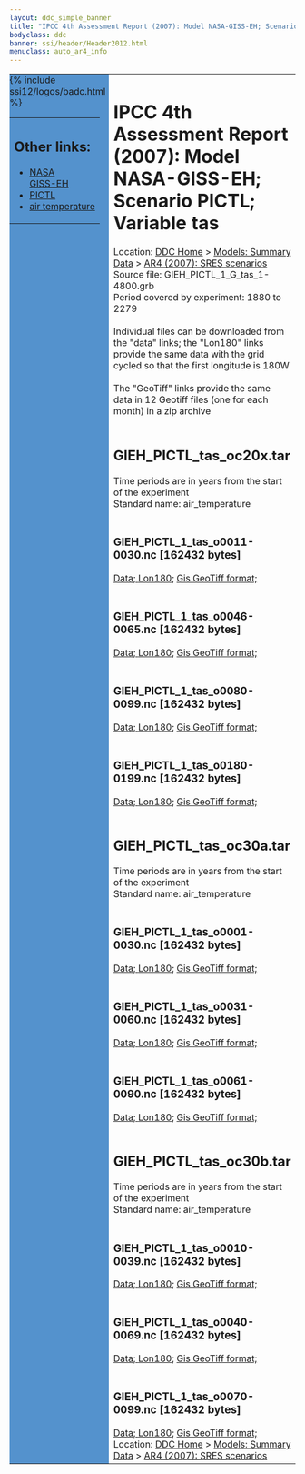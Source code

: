 ```yaml
---
layout: ddc_simple_banner
title: "IPCC 4th Assessment Report (2007): Model NASA-GISS-EH; Scenario PICTL; Variable tas"
bodyclass: ddc
banner: ssi/header/Header2012.html
menuclass: auto_ar4_info
---
```



<table width="100%" border="0" cellspacing="0" cellpadding="0" style="border-collapse: collapse;">
<tr style="margin:0;padding:0;border:0;">
<td style="margin:0;padding:0;border:0;height:1pt;width:150pt;background:#5492CD;" valign="top" >

<div id="lh-col2" class="auto_ar4_info">
<table class="menumain" bgcolor="#5492CD" cellspacing="0" width="100%" border="0">
<tr><td>
<h2> Other links:</h2>
<ul>
<li><a href="/auto/ar4/model-NASA-GISS-EH.html">NASA<br/>GISS-EH</a></li>
<li><a href="/auto/ar4/scenario-PICTL.html">PICTL</a></li>
<li><a href="/auto/ar4/var-air_temperature.html">air temperature</a></li>
</ul>
</td></tr>
{% include ssi12/logos/badc.html %}
</table>
</div>
</td>
<td><h1>IPCC 4th Assessment Report (2007): Model NASA-GISS-EH; Scenario PICTL; Variable tas</h1>

<!-- Breadcrumb1 -->
<div id="breadcrumb1" align="left">
Location: <a href="/index.html">DDC Home</a> > <a href="/sim/gcm_clim/">Models: Summary Data</a>
> <a href="/sim/gcm_clim/SRES_AR4/index.html">AR4 (2007): SRES scenarios</a>
</div>
<!-- End of Breadcrumb1 -->Source file: GIEH_PICTL_1_G_tas_1-4800.grb
<br/>
Period covered by experiment: 1880 to 2279<br/>
<br/>Individual files can be downloaded from the "data" links; the "Lon180" links provide the same data
         with the grid cycled so that the first longitude is 180W<br/>
<br/>The "GeoTiff" links provide the same data in 12 Geotiff files (one for each month)
          in a zip archive<br/>
<br/><h2>GIEH_PICTL_tas_oc20x.tar</h2>
Time periods are in years from the start of the experiment<br/>
Standard name: air_temperature<br>
<br/><h3>GIEH_PICTL_1_tas_o0011-0030.nc [162432 bytes]</h3>
<a href="/cgi-bin/downl/ar4_nc/tas/GIEH_PICTL_1_tas_o0011-0030.nc">Data; </a><a href="/cgi-bin/downl/ar4_nc/tas/GIEH_PICTL_1_tas_o0011-0030.cyto180.nc"> Lon180</a>; <a href="/cgi-bin/downl/ar4_tif/tas/GIEH_PICTL_1_tas_o0011-0030.zip">Gis GeoTiff format; </a><br/>
<br/><h3>GIEH_PICTL_1_tas_o0046-0065.nc [162432 bytes]</h3>
<a href="/cgi-bin/downl/ar4_nc/tas/GIEH_PICTL_1_tas_o0046-0065.nc">Data; </a><a href="/cgi-bin/downl/ar4_nc/tas/GIEH_PICTL_1_tas_o0046-0065.cyto180.nc"> Lon180</a>; <a href="/cgi-bin/downl/ar4_tif/tas/GIEH_PICTL_1_tas_o0046-0065.zip">Gis GeoTiff format; </a><br/>
<br/><h3>GIEH_PICTL_1_tas_o0080-0099.nc [162432 bytes]</h3>
<a href="/cgi-bin/downl/ar4_nc/tas/GIEH_PICTL_1_tas_o0080-0099.nc">Data; </a><a href="/cgi-bin/downl/ar4_nc/tas/GIEH_PICTL_1_tas_o0080-0099.cyto180.nc"> Lon180</a>; <a href="/cgi-bin/downl/ar4_tif/tas/GIEH_PICTL_1_tas_o0080-0099.zip">Gis GeoTiff format; </a><br/>
<br/><h3>GIEH_PICTL_1_tas_o0180-0199.nc [162432 bytes]</h3>
<a href="/cgi-bin/downl/ar4_nc/tas/GIEH_PICTL_1_tas_o0180-0199.nc">Data; </a><a href="/cgi-bin/downl/ar4_nc/tas/GIEH_PICTL_1_tas_o0180-0199.cyto180.nc"> Lon180</a>; <a href="/cgi-bin/downl/ar4_tif/tas/GIEH_PICTL_1_tas_o0180-0199.zip">Gis GeoTiff format; </a><br/>
<br/><h2>GIEH_PICTL_tas_oc30a.tar</h2>
Time periods are in years from the start of the experiment<br/>
Standard name: air_temperature<br>
<br/><h3>GIEH_PICTL_1_tas_o0001-0030.nc [162432 bytes]</h3>
<a href="/cgi-bin/downl/ar4_nc/tas/GIEH_PICTL_1_tas_o0001-0030.nc">Data; </a><a href="/cgi-bin/downl/ar4_nc/tas/GIEH_PICTL_1_tas_o0001-0030.cyto180.nc"> Lon180</a>; <a href="/cgi-bin/downl/ar4_tif/tas/GIEH_PICTL_1_tas_o0001-0030.zip">Gis GeoTiff format; </a><br/>
<br/><h3>GIEH_PICTL_1_tas_o0031-0060.nc [162432 bytes]</h3>
<a href="/cgi-bin/downl/ar4_nc/tas/GIEH_PICTL_1_tas_o0031-0060.nc">Data; </a><a href="/cgi-bin/downl/ar4_nc/tas/GIEH_PICTL_1_tas_o0031-0060.cyto180.nc"> Lon180</a>; <a href="/cgi-bin/downl/ar4_tif/tas/GIEH_PICTL_1_tas_o0031-0060.zip">Gis GeoTiff format; </a><br/>
<br/><h3>GIEH_PICTL_1_tas_o0061-0090.nc [162432 bytes]</h3>
<a href="/cgi-bin/downl/ar4_nc/tas/GIEH_PICTL_1_tas_o0061-0090.nc">Data; </a><a href="/cgi-bin/downl/ar4_nc/tas/GIEH_PICTL_1_tas_o0061-0090.cyto180.nc"> Lon180</a>; <a href="/cgi-bin/downl/ar4_tif/tas/GIEH_PICTL_1_tas_o0061-0090.zip">Gis GeoTiff format; </a><br/>
<br/><h2>GIEH_PICTL_tas_oc30b.tar</h2>
Time periods are in years from the start of the experiment<br/>
Standard name: air_temperature<br>
<br/><h3>GIEH_PICTL_1_tas_o0010-0039.nc [162432 bytes]</h3>
<a href="/cgi-bin/downl/ar4_nc/tas/GIEH_PICTL_1_tas_o0010-0039.nc">Data; </a><a href="/cgi-bin/downl/ar4_nc/tas/GIEH_PICTL_1_tas_o0010-0039.cyto180.nc"> Lon180</a>; <a href="/cgi-bin/downl/ar4_tif/tas/GIEH_PICTL_1_tas_o0010-0039.zip">Gis GeoTiff format; </a><br/>
<br/><h3>GIEH_PICTL_1_tas_o0040-0069.nc [162432 bytes]</h3>
<a href="/cgi-bin/downl/ar4_nc/tas/GIEH_PICTL_1_tas_o0040-0069.nc">Data; </a><a href="/cgi-bin/downl/ar4_nc/tas/GIEH_PICTL_1_tas_o0040-0069.cyto180.nc"> Lon180</a>; <a href="/cgi-bin/downl/ar4_tif/tas/GIEH_PICTL_1_tas_o0040-0069.zip">Gis GeoTiff format; </a><br/>
<br/><h3>GIEH_PICTL_1_tas_o0070-0099.nc [162432 bytes]</h3>
<a href="/cgi-bin/downl/ar4_nc/tas/GIEH_PICTL_1_tas_o0070-0099.nc">Data; </a><a href="/cgi-bin/downl/ar4_nc/tas/GIEH_PICTL_1_tas_o0070-0099.cyto180.nc"> Lon180</a>; <a href="/cgi-bin/downl/ar4_tif/tas/GIEH_PICTL_1_tas_o0070-0099.zip">Gis GeoTiff format; </a><br/>
<!-- Breadcrumb2 -->
<div id="breadcrumb2" align="left">
Location: <a href="/index.html">DDC Home</a> > <a href="/sim/gcm_clim/">Models: Summary Data</a>
> <a href="/sim/gcm_clim/SRES_AR4/index.html">AR4 (2007): SRES scenarios</a>
</div>
<!-- End of Breadcrumb2 --></td></tr></table>
